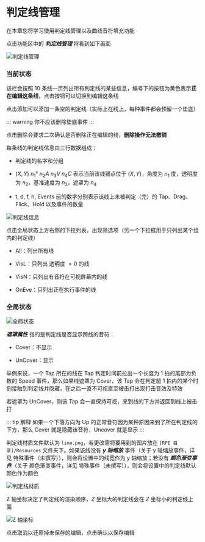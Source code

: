# 判定线管理

在本章您将学习使用判定线管理以及曲线音符填充功能

点击功能区中的 ***判定线管理*** 将看到如下画面

![判定线管理](/assets/imgs/contents/判定线管理.avif)

### 当前状态

该栏会按照 10 条线一页列出所有判定线的某些信息，编号下的按钮为黄色表示**正在编辑这条线**，点击按钮可以切换到编辑这条线

点击添加可以添加一条空的判定线（实际上在线上，每种事件都会预留一个垫底）

::: warning
你不应该删除垫底事件
:::

点击删除会要求二次确认是否删除正在编辑的线，**删除操作无法撤销**

每条线的判定线信息由三行数据组成：

- 判定线的名字和分组

- $(X,Y)$ $n_1°$ $n_2A$ $n_3V$ $n_4C$ 表示当前该线锚点位于 $(X, Y)$，角度为 $n_1$ 度，透明度为 $n_2$，基准速度为 $n_3$，遮罩为 $n_4$

- t, d, f, h, Events 前的数字分别表示该线上未被判定（完）的 Tap、Drag、Flick、Hold 以及事件的数量

![判定线信息](/assets/imgs/contents/判定线信息.avif)

点击全局状态上方右侧的下拉列表，出现筛选项（另一个下拉框用于只列出某个组内的判定线）

- All：列出所有线

- VisL：只列出 透明度 $> 0$ 的线

- VisN：只列出有音符在可视屏幕内的线

- OnEve：只列出正在执行事件的线

### 全局状态

![全局状态](/assets/imgs/contents/全局状态.avif)

***遮罩属性*** 指的是判定线是否显示跨线的音符：

- Cover：不显示

- UnCover：显示

举例来说，一个 Tap 所在的线在 Tap 判定时间前拉出一个长度为 1 拍的尾部为负数的 Speed 事件，那么如果线遮罩为 Cover，该 Tap 会在判定前 1 拍内的某个时刻接触到判定线并隐藏，在之后一直不可视直至被击打出现打击音效及特效

若遮罩为 UnCover，则该 Tap 会一直保持可视，来到线的下方并返回到线上被击打

::: tip 解释
如果一个下落方向为 Up 的正常音符因为某种原因来到了所在判定线的下方，那么 Cover 就是隐藏该音符，Uncover 就是显示
:::

判定线材质文件默认为 `line.png`，若更改需将要用到的图片放在 `[RPE 目录]/Resources` 文件夹下。如果该线没有 ***y 轴缩放*** 事件（关于 y 轴缩放事件，详见 特殊事件（未撰写）），则会将设置中的线宽作为 y 轴缩放；若没有 ***颜色渐变事件***（关于 颜色渐变事件，详见 特殊事件（未撰写）），则会将设置中的判定线默认颜色作为颜色

![判定线材质](/assets/imgs/contents/判定线材质.avif)

Z 轴坐标决定了判定线的渲染顺序，$Z$ 坐标大的判定线会在 $Z$ 坐标小的判定线上面

![Z 轴坐标](/assets/imgs/contents/Z轴坐标.avif)

点击取消以还原掉未保存的编辑，点击确认以保存编辑